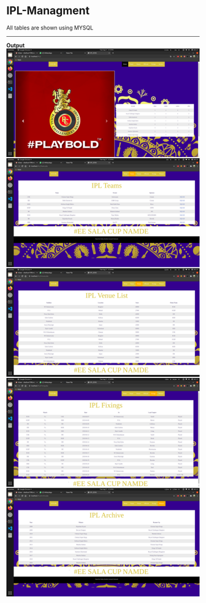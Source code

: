 # IPL-Managment
All tables are shown using MYSQL

<hr>
<b> Output</b>
<img src="https://github.com/chethan1996/IPL-Managment/blob/master/output/Screenshot%20from%202020-08-11%2016-14-03.png">
<img src="https://github.com/chethan1996/IPL-Managment/blob/master/output/Screenshot%20from%202020-08-11%2016-14-14.png">
<img src="https://github.com/chethan1996/IPL-Managment/blob/master/output/Screenshot%20from%202020-08-11%2016-14-19.png">
<img src="https://github.com/chethan1996/IPL-Managment/blob/master/output/Screenshot%20from%202020-08-11%2016-14-28.png">
<img src="https://github.com/chethan1996/IPL-Managment/blob/master/output/Screenshot%20from%202020-08-11%2016-14-32.png">
